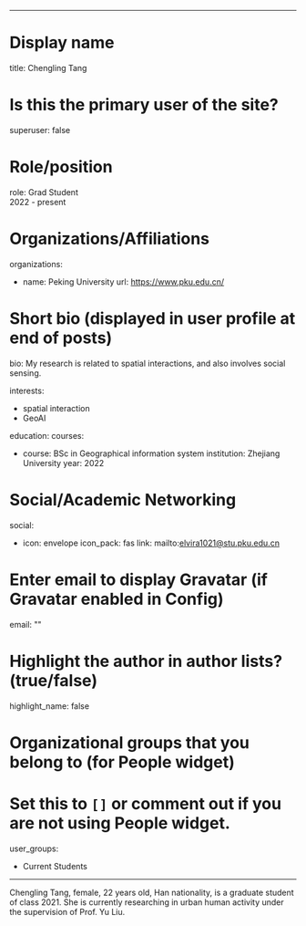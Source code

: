 
---
# Display name
title: Chengling Tang

# Is this the primary user of the site?
superuser: false

# Role/position
role: Grad Student<br>2022 - present</br>

# Organizations/Affiliations
organizations:
- name: Peking University
  url: https://www.pku.edu.cn/

# Short bio (displayed in user profile at end of posts)
bio: My research is related to spatial interactions, and also involves social sensing.

interests:
  - spatial interaction
  - GeoAI


education:
  courses:
  - course: BSc in Geographical information system
    institution: Zhejiang University
    year: 2022


# Social/Academic Networking
social:
  - icon: envelope
    icon_pack: fas
    link: mailto:elvira1021@stu.pku.edu.cn


# Enter email to display Gravatar (if Gravatar enabled in Config)
email: ""

# Highlight the author in author lists? (true/false)
highlight_name: false

# Organizational groups that you belong to (for People widget)
#   Set this to `[]` or comment out if you are not using People widget.
user_groups:
- Current Students
---
Chengling Tang, female, 22 years old, Han nationality, is a graduate student of class 2021. She is currently researching in urban human activity under the supervision of Prof. Yu Liu. 
